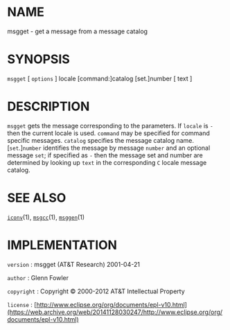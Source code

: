 # NAME

msgget - get a message from a message catalog

# SYNOPSIS

`msgget` \[ `options` \] locale \[command:\]catalog \[set.\]number \[ text \]

# DESCRIPTION

`msgget` gets the message corresponding to the parameters. If `locale`
is `-` then the current locale is used. `command` may be specified for
command specific messages. `catalog` specifies the message catalog name.
\[`set`.\]`number` identifies the message by message `number` and an
optional message `set`; if specified as `-` then the message set and
number are determined by looking up `text` in the corresponding `C`
locale message catalog.

# SEE ALSO

[`iconv`](/web/20141128030247/http://www2.research.att.com/~astopen/man/man1/iconv.html)(1),
[`msgcc`](/web/20141128030247/http://www2.research.att.com/~astopen/man/man1/msgcc.html)(1),
[`msggen`](/web/20141128030247/http://www2.research.att.com/~astopen/man/man1/msggen.html)(1)

# IMPLEMENTATION

`version`
:   msgget (AT&T Research) 2001-04-21

`author`
:   Glenn Fowler

`copyright`
:   Copyright © 2000-2012 AT&T Intellectual Property

`license`
:   [http://www.eclipse.org/org/documents/epl-v10.html](https://web.archive.org/web/20141128030247/http://www.eclipse.org/org/documents/epl-v10.html)


